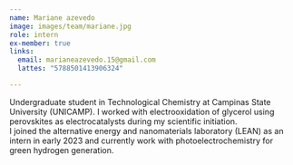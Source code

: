 ```yaml
---
name: Mariane azevedo
image: images/team/mariane.jpg
role: intern
ex-member: true
links:
  email: marianeazevedo.15@gmail.com
  lattes: "5788501413906324"

---
```


Undergraduate student in Technological Chemistry at Campinas State University (UNICAMP). I worked with electrooxidation of glycerol using perovskites as electrocatalysts during my scientific initiation.  
I joined the alternative energy and nanomaterials laboratory (LEAN) as an intern in early 2023 and currently work with photoelectrochemistry for green hydrogen generation.
